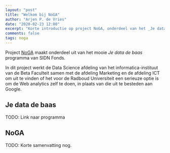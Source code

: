```yaml
---
layout: "post"
title: "Welkom bij NoGA"
author: "Arjen P. de Vries"
date: "2020-02-23 12:00"
excerpt: "Korte introductie op project NoGA, onderdeel van het _Je data de baas_ programma van het SIDN Fonds."
comments: false
tags: noga
---
```


Project [NoGA](https://nogadata.nl) maakt onderdeel uit van het mooie _Je data de baas_ programma van SIDN Fonds.

In dit project werkt de Data Science afdeling van het informatica-instituut van de Beta Faculteit samen met de afdeling Marketing en de afdeling ICT om uit te vinden of het voor de Radboud Universiteit een serieuze optie is om de Web analytics zelf te doen, in plaats van die uit te besteden aan Google.

## Je data de baas

TODO: Link naar programma

## NoGA

TODO: Korte samenvatting nog.

